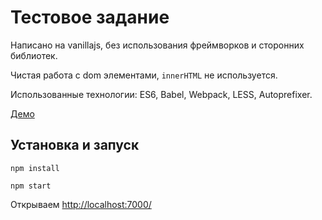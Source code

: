 # Тестовое задание
Написано на vanillajs, без использования фреймворков и сторонних библиотек. 

Чистая работа с dom элементами, `innerHTML` не используется.

Использованные технологии: ES6, Babel, Webpack, LESS, Autoprefixer.

[Демо](https://cevek.github.io/vkdialogs/)


## Установка и запуск
```npm install```

```npm start```

Открываем [http://localhost:7000/](http://localhost:7000/)




